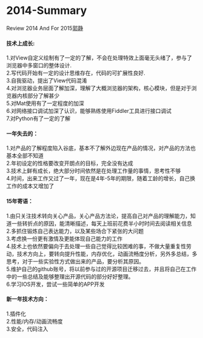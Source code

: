 # 2014-Summary
Review 2014 And For 2015[郭静](http://weibo.com/gjican)   

#### 技术上成长:  
1.对View自定义绘制有了一定的了解，不会在处理特效上面毫无头绪了，参与了浏览器中多窗口的整体设计.  
2.写代码开始有一定的设计思维存在，代码的可扩展性良好.  
3.自我驱动，提出了View代码混淆  
4.对浏览器业务层面了解加深，理解了大概浏览器的架构，核心模块，但是对于浏览器内核部分了解甚少  
5.对Mat使用有了一定程度的加深  
6.对网络接口调试加深了认识，能够熟练使用Fiddler工具进行接口调试  
7.对Python有了一定的了解  

#### 一年失去的：
1.对产品的了解程度陷入谷底，基本不了解外边现在产品的情况，对产品的方法也基本全部不知道  
2.年初设定的性格要改变开朗点的目标，完全没有达成  
3.技术上鲜有成长，绝大部分时间依然是在处理工作量的事情，思考性不够  
4.时间，出来工作又过了一年，现在是4年-5年的期限，随着工龄的增长，自己换工作的成本又增加了  

#### 15年寄语：
1.由只关注技术转向关心产品，关心产品方法论，提高自己对产品的理解能力，知道一些转折点的原因，能清晰描述，每天上班前花费半小时时间去阅读相关信息  
2.多抓住锻炼自己表达能力，以及某些场合下紧张的大问题  
3.考虑换一份更有激情及更能体现自己能力的工作  
4.技术上也依然要偏向于去处理一些自己觉得比较困难的事，不做大量重复性劳动，技术方向上，要转向提升性能，内存优化，动画流畅度分析，另外多总结，多思考，对于一些实验性方式做出来的产品，要分析其原因。  
5.维护自己的github账号，将以前参与过的开源项目迁移过去，并且将自己在工作中的一些总结及能够整理出开源代码的部分好好整理。  
6.学习IOS开发，尝试一些简单的APP开发  

#### 新一年技术方向：
1.插件化  
2.性能/内存/动画流畅度  
3.安全，代码注入  
